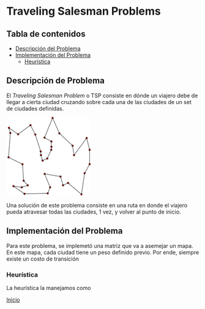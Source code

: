 # Traveling Salesman Problems

## Tabla de contenidos

- [Descripción del Problema](#descripción-del-problema)
- [Implementación del Problema](#implementación-del-problema)
  - [Heurística](#heurística)

## Descripción de Problema

El *Traveling Salesman Problem* o TSP consiste en dónde un viajero debe de llegar a cierta ciudad cruzando sobre cada una de las ciudades de un set de ciudades definidas.

![traveling](../../tests/TSP/Salemans.png)

Una solución de este problema consiste en una ruta en donde el viajero pueda atravesar todas las ciudades, 1 vez, y volver al punto de inicio.

## Implementación del Problema

Para este problema, se implemetó una matriz que va a asemejar un mapa. En este mapa, cada ciudad tiene un peso definido previo. Por ende, siempre existe un costo de transición

### Heurística

La heurística la manejamos como

[Inicio](../../README.md)